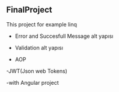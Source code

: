 ## FinalProject

This project for example linq 

- Error and Succesfull Message alt yapısı

- Validation alt yapısı

- AOP

-JWT(Json web Tokens)

-with Angular project


